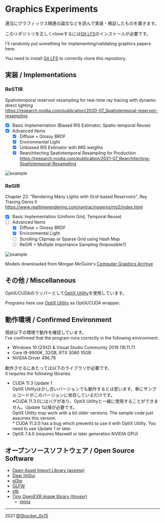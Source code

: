 # Graphics Experiments

適当にグラフィックス関連の論文などを読んで実装・検証したものを置きます。

このリポジトリを正しくcloneするには[Git LFS](https://git-lfs.github.com/)のインストールが必要です。

I'll randomly put something for implementing/validating graphics papers here.

You need to install [Git LFS](https://git-lfs.github.com/) to correctly clone this repository.

## 実装 / Implementations

### ReSTIR
Spatiotemporal reservoir resampling for real-time ray tracing with dynamic direct lighting\
https://research.nvidia.com/publication/2020-07_Spatiotemporal-reservoir-resampling

- [x] Basic Implementation (Biased RIS Estimator, Spatio-temporal Reuse)
- [x] Advanced Items
  - [x] Diffuse + Glossy BRDF
  - [x] Environmental Light
  - [x] Unbiased RIS Estimator with MIS weights
  - [x] Rearchitecting Spatiotemporal Resampling for Production\
        https://research.nvidia.com/publication/2021-07_Rearchitecting-Spatiotemporal-Resampling

![example](restir/comparison.jpg)

### ReGIR
Chapter 23. "Rendering Many Lights with Grid-based Reservoirs", Ray Tracing Gems II\
https://www.realtimerendering.com/raytracinggems/rtg2/index.html

- [x] Basic Implementation (Uniform Grid, Temporal Reuse)
- [ ] Advanced Items
  - [x] Diffuse + Glossy BRDF
  - [x] Environmental Light
  - [ ] Scrolling Clipmap or Sparse Grid using Hash Map
  - [ ] ReGIR + Multiple Importance Sampling (Impossible?)

![example](regir/comparison.jpg)

Models downloaded from Morgan McGuire's [Computer Graphics Archive](https://casual-effects.com/data)

## その他 / Miscellaneous
OptiX/CUDAのラッパーとして[OptiX Utility](https://github.com/shocker-0x15/OptiX_Utility)を使用しています。

Programs here use [OptiX Utility](https://github.com/shocker-0x15/OptiX_Utility) as OptiX/CUDA wrapper.

## 動作環境 / Confirmed Environment
現状以下の環境で動作を確認しています。\
I've confirmed that the program runs correctly in the following environment.

* Windows 10 (21H2) & Visual Studio Community 2019 (16.11.7)
* Core i9-9900K, 32GB, RTX 3080 10GB
* NVIDIA Driver 496.76

動作させるにあたっては以下のライブラリが必要です。\
It requires the following libraries.

* CUDA 11.3 Update 1 \
  OptiX Utilityは少し古いバージョンでも動作するとは思います。単にサンプルコードがこのバージョンに依存しているだけです。\
  ※CUDA 11.3.0にはバグがあり、OptiX Utilityと一緒に使用することができません。Update 1以降が必要です。\
  OptiX Utility may work with a bit older versions. The sample code just assumes this version.\
  \* CUDA 11.3.0 has a bug which prevents to use it with OptiX Utility. You need to use Update 1 or later.
* OptiX 7.4.0 (requires Maxwell or later generation NVIDIA GPU)

## オープンソースソフトウェア / Open Source Software
- [Open Asset Import Library (assimp)](https://github.com/assimp/assimp)
- [Dear ImGui](https://github.com/ocornut/imgui)
- [gl3w](https://github.com/skaslev/gl3w)
- [GLFW](https://github.com/glfw/glfw)
- [stb](https://github.com/nothings/stb)
- [Tiny OpenEXR image library (tinyexr)](https://github.com/syoyo/tinyexr)
  - [miniz](https://github.com/richgel999/miniz)

----
2021 [@Shocker_0x15](https://twitter.com/Shocker_0x15)

